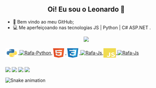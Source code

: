 <h2 align="center">Oi! Eu sou o Leonardo 👋 </h2>
<div>
  <ul>
    <li>🌱 Bem vindo ao meu GitHub;<br></li>
     <li>💻 Me aperfeiçoando nas tecnologias JS | Python | C# ASP.NET .<br></li>
  </ul>
 </div>
<div align="center">
  <a href="https://github.com/leoPCES">
  <img height="180em" src="https://github-readme-stats.vercel.app/api?username=leoPCES&show_icons=true&theme=blue-green&include_all_commits=true&count_private=true"/>
  <!--<img height="180em" src="https://github-readme-stats.vercel.app/api/top-langs/?username=leoPCES&layout=compact&langs_count=7&theme=blue-green"/>-->
</div>
  
<div style="display: inline_block"><br>
  <img align="center" alt="Rafa-Python" height="30" width="40" src="https://raw.githubusercontent.com/devicons/devicon/master/icons/python/python-original.svg">
  <img align="center" alt="Rafa-Python" src="https://img.shields.io/badge/Django-092E20?style=for-the-badge&logo=django&logoColor=white">
  <img align="center" alt="Rafa-HTML" height="30" width="40" src="https://raw.githubusercontent.com/devicons/devicon/master/icons/html5/html5-original.svg">
  <img align="center" alt="Rafa-CSS" height="30" width="40" src="https://raw.githubusercontent.com/devicons/devicon/master/icons/css3/css3-original.svg">
  <img align="center" alt="Rafa-Js"  src="https://img.shields.io/badge/Bootstrap-563D7C?style=for-the-badge&logo=bootstrap&logoColor=white">
  <img align="center" alt="Rafa-Js" height="30" width="40" src="https://raw.githubusercontent.com/devicons/devicon/master/icons/javascript/javascript-plain.svg">
  <img align="center" alt="Rafa-Js" src="https://img.shields.io/badge/jQuery-0769AD?style=for-the-badge&logo=jquery&logoColor=white"> 


 
</div>

<!-- // -->
##
<div> 
  <a href="https://www.linkedin.com/in/leonardo-de-almeida-gonçalves-9741a1168/" target="_blank"><img src="https://img.shields.io/badge/-LinkedIn-%230077B5?style=for-the-badge&logo=linkedin&logoColor=white" target="_blank"></a>
  <a href="https://www.instagram.com/leonardo_2z/" target="_blank"><img src="https://img.shields.io/badge/-Instagram-%23E4405F?style=for-the-badge&logo=instagram&logoColor=white" target="_blank"></a>
  <a href = "mailto:leo_almeida.99@hotmail.com"><img src="https://img.shields.io/badge/Microsoft_Outlook-0078D4?style=for-the-badge&logo=microsoft-outlook&logoColor=white" target="_blank"></a>
  <a href="https://api.whatsapp.com/send?phone=5527997644163" target="_blank"><img src="https://img.shields.io/badge/WhatsApp-25D366?style=for-the-badge&logo=whatsapp&logoColor=white"></a> 

</div>
  
  ![Snake animation](https://github.com/LeoPCES/LeoPCES/blob/output/github-contribution-grid-snake.svg)
 

